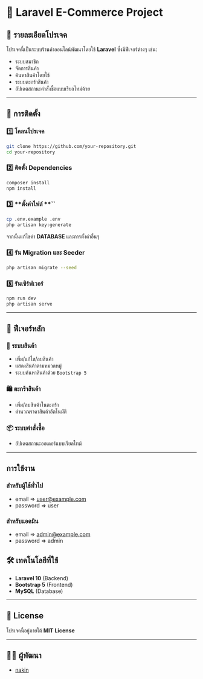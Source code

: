 # 🛒 Laravel E-Commerce Project

## 📌 รายละเอียดโปรเจค

โปรเจคนี้เป็นระบบร้านค้าออนไลน์พัฒนาโดยใช้ **Laravel** ซึ่งมีฟีเจอร์ต่างๆ เช่น:

- ระบบสมาชิก
- จัดการสินค้า
- ค้นหาสินค้าโดยใช้
- ระบบตะกร้าสินค้า
- อัปเดตสถานะคำสั่งซื้อแบบเรียลไทม์ด้วย

---

## 🔧 การติดตั้ง

### 1️⃣ **โคลนโปรเจค**

```sh
git clone https://github.com/your-repository.git
cd your-repository
```

### 2️⃣ **ติดตั้ง Dependencies**

```sh
composer install
npm install
```

### 3️⃣ \*\*ตั้งค่าไฟล์ \*\*\`\`

```sh
cp .env.example .env
php artisan key:generate
```

จากนั้นแก้ไขค่า **DATABASE** และการตั้งค่าอื่นๆ

### 4️⃣ **รัน Migration และ Seeder**

```sh
php artisan migrate --seed
```

### 5️⃣ **รันเซิร์ฟเวอร์**

```sh
npm run dev
php artisan serve
```

---

## 🚀 ฟีเจอร์หลัก

### 🏬 ระบบสินค้า

- เพิ่ม/แก้ไข/ลบสินค้า
- แสดงสินค้าตามหมวดหมู่
- ระบบค้นหาสินค้าด้วย `Bootstrap 5`

### 🛍️ ตะกร้าสินค้า

- เพิ่ม/ลบสินค้าในตะกร้า
- คำนวณราคาสินค้าอัตโนมัติ

### 📦 ระบบคำสั่งซื้อ

- อัปเดตสถานะออเดอร์แบบเรียลไทม์

---
## การใช้งาน
### สำหรับผู้ใช้ทั่วไป

- email => user@example.com
- password => user
### สำหรับแอดมิน

- email => admin@example.com
- password => admin
  
## 🛠 เทคโนโลยีที่ใช้

- **Laravel 10** (Backend)
- **Bootstrap 5** (Frontend)
- **MySQL** (Database)

---

## 📄 License

โปรเจคนี้อยู่ภายใต้ **MIT License**

---

## 👨‍💻 ผู้พัฒนา

- [nakin](https://github.com/yokdays)



